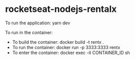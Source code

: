# rocketseat-nodejs-rentalx

To run the application: yarn dev

To run in the container: 
- To build the container: docker build -t rentx .
- To run the container: docker run -p 3333:3333 rentx
- To enter the container: docker exec -it CONTAINER_ID sh